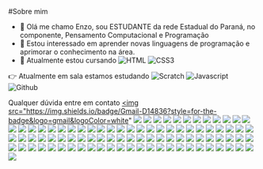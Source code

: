 #Sobre mim


- 👋 Olá me chamo Enzo, sou ESTUDANTE da rede Estadual do Paraná, no componente, Pensamento Computacional e Programação
- 👀 Estou interessado em aprender novas linguagens de programação e aprimorar o conhecimento na área.
- 🌱 Atualmente estou cursando
![HTML](https://img.shields.io/badge/HTML5-E34F26?style=for-the-badge&logo=html5&logoColor=white)
![CSS3](https://img.shields.io/badge/CSS3-1572B6?style=for-the-badge&logo=css3&logoColor=white)

👉 Atualmente em sala estamos estudando
![Scratch](https://img.shields.io/badge/Scratch-4D97FF?style=for-the-badge&logo=Scratch&logoColor=white)
![Javascript](https://img.shields.io/badge/JavaScript-323330?style=for-the-badge&logo=javascript&logoColor=F7DF1E)
![Github](https://img.shields.io/badge/GitHub-100000?style=for-the-badge&logo=github&logoColor=white)

Qualquer dúvida entre em contato
<a href=".enzo.movio@escola.pr.gov.br." target="_blank"><img src="https://img.shields.io/badge/Gmail-D14836?style=for-the-badge&logo=gmail&logoColor=white&quot; 
![](https://media1.tenor.com/m/ZZGMTHO-BWUAAAAC/davy-jones-gameplayrj.gif)
![](https://media1.tenor.com/m/ZZGMTHO-BWUAAAAC/davy-jones-gameplayrj.gif)
![](https://media1.tenor.com/m/ZZGMTHO-BWUAAAAC/davy-jones-gameplayrj.gif)
![](https://media1.tenor.com/m/ZZGMTHO-BWUAAAAC/davy-jones-gameplayrj.gif)
![](https://media1.tenor.com/m/ZZGMTHO-BWUAAAAC/davy-jones-gameplayrj.gif)
![](https://media1.tenor.com/m/ZZGMTHO-BWUAAAAC/davy-jones-gameplayrj.gif)
![](https://media1.tenor.com/m/ZZGMTHO-BWUAAAAC/davy-jones-gameplayrj.gif)
![](https://media1.tenor.com/m/ZZGMTHO-BWUAAAAC/davy-jones-gameplayrj.gif)
![](https://media1.tenor.com/m/ZZGMTHO-BWUAAAAC/davy-jones-gameplayrj.gif)
![](https://media1.tenor.com/m/ZZGMTHO-BWUAAAAC/davy-jones-gameplayrj.gif)
![](https://media1.tenor.com/m/ZZGMTHO-BWUAAAAC/davy-jones-gameplayrj.gif)
![](https://media1.tenor.com/m/ZZGMTHO-BWUAAAAC/davy-jones-gameplayrj.gif)
![](https://media1.tenor.com/m/ZZGMTHO-BWUAAAAC/davy-jones-gameplayrj.gif)
![](https://media1.tenor.com/m/ZZGMTHO-BWUAAAAC/davy-jones-gameplayrj.gif)
![](https://media1.tenor.com/m/ZZGMTHO-BWUAAAAC/davy-jones-gameplayrj.gif)
![](https://media1.tenor.com/m/ZZGMTHO-BWUAAAAC/davy-jones-gameplayrj.gif)
![](https://media1.tenor.com/m/ZZGMTHO-BWUAAAAC/davy-jones-gameplayrj.gif)
![](https://media1.tenor.com/m/ZZGMTHO-BWUAAAAC/davy-jones-gameplayrj.gif)
![](https://media1.tenor.com/m/ZZGMTHO-BWUAAAAC/davy-jones-gameplayrj.gif)
![](https://media1.tenor.com/m/ZZGMTHO-BWUAAAAC/davy-jones-gameplayrj.gif)
![](https://media1.tenor.com/m/ZZGMTHO-BWUAAAAC/davy-jones-gameplayrj.gif)
![](https://media1.tenor.com/m/ZZGMTHO-BWUAAAAC/davy-jones-gameplayrj.gif)
![](https://media1.tenor.com/m/ZZGMTHO-BWUAAAAC/davy-jones-gameplayrj.gif)
![](https://media1.tenor.com/m/ZZGMTHO-BWUAAAAC/davy-jones-gameplayrj.gif)
![](https://media1.tenor.com/m/ZZGMTHO-BWUAAAAC/davy-jones-gameplayrj.gif)
![](https://media1.tenor.com/m/ZZGMTHO-BWUAAAAC/davy-jones-gameplayrj.gif)
![](https://media1.tenor.com/m/ZZGMTHO-BWUAAAAC/davy-jones-gameplayrj.gif)
![](https://media1.tenor.com/m/ZZGMTHO-BWUAAAAC/davy-jones-gameplayrj.gif)
![](https://media1.tenor.com/m/ZZGMTHO-BWUAAAAC/davy-jones-gameplayrj.gif)
![](https://media1.tenor.com/m/ZZGMTHO-BWUAAAAC/davy-jones-gameplayrj.gif)
![](https://media1.tenor.com/m/ZZGMTHO-BWUAAAAC/davy-jones-gameplayrj.gif)
![](https://media1.tenor.com/m/ZZGMTHO-BWUAAAAC/davy-jones-gameplayrj.gif)
![](https://media1.tenor.com/m/ZZGMTHO-BWUAAAAC/davy-jones-gameplayrj.gif)
![](https://media1.tenor.com/m/ZZGMTHO-BWUAAAAC/davy-jones-gameplayrj.gif)
![](https://media1.tenor.com/m/ZZGMTHO-BWUAAAAC/davy-jones-gameplayrj.gif)
![](https://media1.tenor.com/m/ZZGMTHO-BWUAAAAC/davy-jones-gameplayrj.gif)
![](https://media1.tenor.com/m/ZZGMTHO-BWUAAAAC/davy-jones-gameplayrj.gif)
![](https://media1.tenor.com/m/ZZGMTHO-BWUAAAAC/davy-jones-gameplayrj.gif)
![](https://media1.tenor.com/m/ZZGMTHO-BWUAAAAC/davy-jones-gameplayrj.gif)
![](https://media1.tenor.com/m/ZZGMTHO-BWUAAAAC/davy-jones-gameplayrj.gif)
![](https://media1.tenor.com/m/ZZGMTHO-BWUAAAAC/davy-jones-gameplayrj.gif)
![](https://media1.tenor.com/m/ZZGMTHO-BWUAAAAC/davy-jones-gameplayrj.gif)
![](https://media1.tenor.com/m/ZZGMTHO-BWUAAAAC/davy-jones-gameplayrj.gif)
![](https://media1.tenor.com/m/ZZGMTHO-BWUAAAAC/davy-jones-gameplayrj.gif)
![](https://media1.tenor.com/m/ZZGMTHO-BWUAAAAC/davy-jones-gameplayrj.gif)
![](https://media1.tenor.com/m/ZZGMTHO-BWUAAAAC/davy-jones-gameplayrj.gif)
![](https://media1.tenor.com/m/ZZGMTHO-BWUAAAAC/davy-jones-gameplayrj.gif)
![](https://media1.tenor.com/m/ZZGMTHO-BWUAAAAC/davy-jones-gameplayrj.gif)
![](https://media1.tenor.com/m/ZZGMTHO-BWUAAAAC/davy-jones-gameplayrj.gif)
![](https://media1.tenor.com/m/ZZGMTHO-BWUAAAAC/davy-jones-gameplayrj.gif)
![](https://media1.tenor.com/m/ZZGMTHO-BWUAAAAC/davy-jones-gameplayrj.gif)
![](https://media1.tenor.com/m/ZZGMTHO-BWUAAAAC/davy-jones-gameplayrj.gif)
![](https://media1.tenor.com/m/ZZGMTHO-BWUAAAAC/davy-jones-gameplayrj.gif)
![](https://media1.tenor.com/m/ZZGMTHO-BWUAAAAC/davy-jones-gameplayrj.gif)
![](https://media1.tenor.com/m/ZZGMTHO-BWUAAAAC/davy-jones-gameplayrj.gif)
![](https://media1.tenor.com/m/ZZGMTHO-BWUAAAAC/davy-jones-gameplayrj.gif)
![](https://media1.tenor.com/m/ZZGMTHO-BWUAAAAC/davy-jones-gameplayrj.gif)
![](https://media1.tenor.com/m/ZZGMTHO-BWUAAAAC/davy-jones-gameplayrj.gif)
![](https://media1.tenor.com/m/ZZGMTHO-BWUAAAAC/davy-jones-gameplayrj.gif)
![](https://media1.tenor.com/m/ZZGMTHO-BWUAAAAC/davy-jones-gameplayrj.gif)
![](https://media1.tenor.com/m/ZZGMTHO-BWUAAAAC/davy-jones-gameplayrj.gif)
![](https://media1.tenor.com/m/ZZGMTHO-BWUAAAAC/davy-jones-gameplayrj.gif)
![](https://media1.tenor.com/m/ZZGMTHO-BWUAAAAC/davy-jones-gameplayrj.gif)
![](https://media1.tenor.com/m/ZZGMTHO-BWUAAAAC/davy-jones-gameplayrj.gif)
![](https://media1.tenor.com/m/ZZGMTHO-BWUAAAAC/davy-jones-gameplayrj.gif)
![](https://media1.tenor.com/m/ZZGMTHO-BWUAAAAC/davy-jones-gameplayrj.gif)
![](https://media1.tenor.com/m/ZZGMTHO-BWUAAAAC/davy-jones-gameplayrj.gif)
![](https://media1.tenor.com/m/ZZGMTHO-BWUAAAAC/davy-jones-gameplayrj.gif)
![](https://media1.tenor.com/m/ZZGMTHO-BWUAAAAC/davy-jones-gameplayrj.gif)
![](https://media1.tenor.com/m/ZZGMTHO-BWUAAAAC/davy-jones-gameplayrj.gif)
![](https://media1.tenor.com/m/ZZGMTHO-BWUAAAAC/davy-jones-gameplayrj.gif)
![](https://media1.tenor.com/m/ZZGMTHO-BWUAAAAC/davy-jones-gameplayrj.gif)
![](https://media1.tenor.com/m/ZZGMTHO-BWUAAAAC/davy-jones-gameplayrj.gif)
![](https://media1.tenor.com/m/ZZGMTHO-BWUAAAAC/davy-jones-gameplayrj.gif)
![](https://media1.tenor.com/m/ZZGMTHO-BWUAAAAC/davy-jones-gameplayrj.gif)
![](https://media1.tenor.com/m/ZZGMTHO-BWUAAAAC/davy-jones-gameplayrj.gif)
![](https://media1.tenor.com/m/ZZGMTHO-BWUAAAAC/davy-jones-gameplayrj.gif)
![](https://media1.tenor.com/m/ZZGMTHO-BWUAAAAC/davy-jones-gameplayrj.gif)
![](https://media1.tenor.com/m/ZZGMTHO-BWUAAAAC/davy-jones-gameplayrj.gif)
![](https://media1.tenor.com/m/ZZGMTHO-BWUAAAAC/davy-jones-gameplayrj.gif)
![](https://media1.tenor.com/m/ZZGMTHO-BWUAAAAC/davy-jones-gameplayrj.gif)
![](https://media1.tenor.com/m/ZZGMTHO-BWUAAAAC/davy-jones-gameplayrj.gif)
![](https://media1.tenor.com/m/ZZGMTHO-BWUAAAAC/davy-jones-gameplayrj.gif)
![](https://media1.tenor.com/m/ZZGMTHO-BWUAAAAC/davy-jones-gameplayrj.gif)
![](https://media1.tenor.com/m/ZZGMTHO-BWUAAAAC/davy-jones-gameplayrj.gif)
![](https://media1.tenor.com/m/ZZGMTHO-BWUAAAAC/davy-jones-gameplayrj.gif)
![](https://media1.tenor.com/m/ZZGMTHO-BWUAAAAC/davy-jones-gameplayrj.gif)
![](https://media1.tenor.com/m/ZMQeC9TLZikAAAAC/souls.gif)
